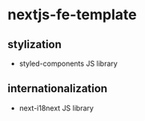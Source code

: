 # nextjs-fe-template


## stylization

<ul>
    <li>styled-components JS library</li>
</ul>


## internationalization

<ul>
    <li>next-i18next JS library</li>
</ul>